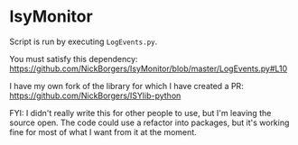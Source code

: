 # IsyMonitor

Script is run by executing `LogEvents.py`.

You must satisfy this dependency:
https://github.com/NickBorgers/IsyMonitor/blob/master/LogEvents.py#L10

I have my own fork of the library for which I have created a PR:
https://github.com/NickBorgers/ISYlib-python

FYI: I didn't really write this for other people to use, but I'm leaving the source open. The code could use a refactor into packages, but it's working fine for most of what I want from it at the moment.
